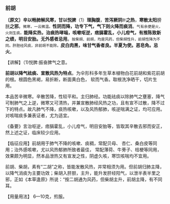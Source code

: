 ### 前胡

**〔原文〕辛以畅肺解风寒，甘以悦脾**（1）**理胸腹**，**苦泻厥阴**<small>肝</small>**之热**，**寒散太阳**膀胱**之邪**。<small>微寒，一云微温。</small>**性阴而降，功专下气，气下则火降而痰消**。<small>气有余便是火，火则生痰。</small>**能降实热，治痰热哮端，咳嗽呕逆，痞膈霍乱，小儿疳气，有推陈致新之绩，明目安胎。无外感者忌用**。<small>按柴胡、前胡，均是风药，但柴胡性升，前胡性降为不同。肝胆经风痰，非前胡不能除。</small>**皮白肉黑，味甘气香者良。半夏为使。恶皂角。忌火**。

【讲解】（1)悦脾:振奋脾气之意。

**前胡以降气祛痰、宣散风热为特点**。为伞形科多年生草本植物白花前胡和紫花前胡的根。根圆色黑褐，易折断，断面黄白色， 软而气香。取根洗净晒干，切片生用。

本品苦辛微寒。辛散苦降，性较平和。主归肺经。功能祛痰以除肺气之壅塞，降气可制肺气之上逆，微寒又可清热，并兼宣散肺经风热之功，且有宣不过散，降不过下的特点。故凡肺气不降，痰热咳嗽，以及风热郁肺，咳逆喘满之证，均可应用。对咳喘痰多兼表证者，尤为适宜。

《备要》言治呕逆，痞膈霍乱，小儿疳气，明目安胎等，皆取其辛散去邪而安正，然上述之证，临床较少应用。

【临征应用】前胡用于肺气不降的咳嗽、痰稠，常配贝母、 杏仁、桑白皮等同用；治外感咳嗽，尤以风热郁肺所致者最佳， 常配薄荷、牛蒡子、桔梗等同用，效果颇为明显，然本品泄热又有宣发之性，阴虚久咳，寒饮咳喘均不宜用。

前胡、柴胡，素有“二胡”之称，皆能发散风热，并常相须为用。但前胡归肺主降，以降气消痰为主要功效；柴胡入肝胆，主升，能升发肝经阳气，以泄半表半里之邪，正如《本草逢原》所说：“按二胡通为风药，但柴胡主升，前胡主降，有不同耳。

【用量用法】 6—10克，煎服。
